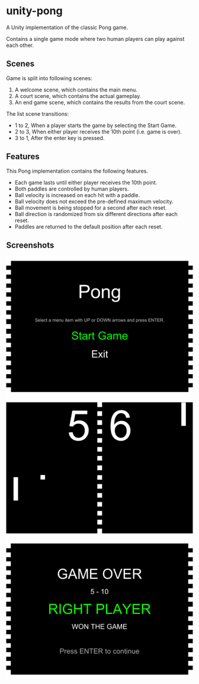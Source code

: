 # unity-pong
A Unity implementation of the classic Pong game.

Contains a single game mode where two human players can play against each other.

## Scenes
Game is split into following scenes:
1. A welcome scene, which contains the main menu.
2. A court scene, which contains the actual gameplay.
3. An end game scene, which contains the results from the court scene.

The list scene transitions:
* 1 to 2, When a player starts the game by selecting the Start Game.
* 2 to 3, When either player receives the 10th point (i.e. game is over).
* 3 to 1, After the enter key is pressed.

## Features
This Pong implementation contains the following features.
* Each game lasts until either player receives the 10th point.
* Both paddles are controlled by human players.
* Ball velocity is increased on each hit with a paddle.
* Ball velocity does not exceed the pre-defined maximum velocity.
* Ball movement is being stopped for a second after each reset.
* Ball direction is randomized from six different directions after each reset.
* Paddles are returned to the default position after each reset.

## Screenshots
![alt text](https://github.com/toivjon/unity-pong/blob/master/Screenshots/welcome-scene.png "WelcomeScene")
![alt text](https://github.com/toivjon/unity-pong/blob/master/Screenshots/court-scene.png "CourtScene")
![alt text](https://github.com/toivjon/unity-pong/blob/master/Screenshots/endgame-scene.png "EndGameScene")